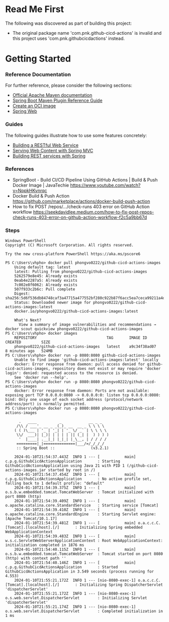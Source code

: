 # Read Me First
The following was discovered as part of building this project:

* The original package name 'com.pnk.github-cicd-actions' is invalid and this project uses 'com.pnk.githubcicdactions' instead.

# Getting Started

### Reference Documentation
For further reference, please consider the following sections:

* [Official Apache Maven documentation](https://maven.apache.org/guides/index.html)
* [Spring Boot Maven Plugin Reference Guide](https://docs.spring.io/spring-boot/docs/3.2.1/maven-plugin/reference/html/)
* [Create an OCI image](https://docs.spring.io/spring-boot/docs/3.2.1/maven-plugin/reference/html/#build-image)
* [Spring Web](https://docs.spring.io/spring-boot/docs/3.2.1/reference/htmlsingle/index.html#web)

### Guides
The following guides illustrate how to use some features concretely:

* [Building a RESTful Web Service](https://spring.io/guides/gs/rest-service/)
* [Serving Web Content with Spring MVC](https://spring.io/guides/gs/serving-web-content/)
* [Building REST services with Spring](https://spring.io/guides/tutorials/rest/)

### References
* SpringBoot - Build CI/CD Pipeline Using GitHub Actions | Build & Push Docker Image | JavaTechie
 https://www.youtube.com/watch?v=NppkHKvnrqc
* Docker Build & Push Action https://github.com/marketplace/actions/docker-build-push-action
* How to fix POST /repos/…/check-runs 403 error on GitHub Action workflow https://seekdavidlee.medium.com/how-to-fix-post-repos-check-runs-403-error-on-github-action-workflow-f2c5a9bb67d

### Steps
```shell
Windows PowerShell
Copyright (C) Microsoft Corporation. All rights reserved.

Try the new cross-platform PowerShell https://aka.ms/pscore6

PS C:\Users\vhpho> docker pull phongvo0222/github-cicd-actions-images
	Using default tag: latest
	latest: Pulling from phongvo0222/github-cicd-actions-images
	5262579e8e45: Already exists
	0eab4e2287a5: Already exists
	7c002e8f6062: Already exists
	507f933c2b6c: Pull complete
	Digest: sha256:5d6f536db84748caf3a47715a477552bf280c922b87f6acc5ea7ceca99211a4d
	Status: Downloaded newer image for phongvo0222/github-cicd-actions-images:latest
	docker.io/phongvo0222/github-cicd-actions-images:latest

	What's Next?
	  View a summary of image vulnerabilities and recommendations → docker scout quickview phongvo0222/github-cicd-actions-images
PS C:\Users\vhpho> docker images
	REPOSITORY                               TAG       IMAGE ID       CREATED         SIZE
	phongvo0222/github-cicd-actions-images   latest    a9c34f38ad07   8 minutes ago   524MB
PS C:\Users\vhpho> docker run -p 8080:8080 github-cicd-actions-images
	Unable to find image 'github-cicd-actions-images:latest' locally
	docker: Error response from daemon: pull access denied for github-cicd-actions-images, repository does not exist or may require 'docker login': denied: requested access to the resource is denied.
	See 'docker run --help'.
PS C:\Users\vhpho> docker run -p 8080:8080 phongvo0222/github-cicd-actions-images
	docker: Error response from daemon: Ports are not available: exposing port TCP 0.0.0.0:8080 -> 0.0.0.0:0: listen tcp 0.0.0.0:8080: bind: Only one usage of each socket address (protocol/network address/port) is normally permitted.
PS C:\Users\vhpho> docker run -p 8080:8080 phongvo0222/github-cicd-actions-images

	  .   ____          _            __ _ _
	 /\\ / ___'_ __ _ _(_)_ __  __ _ \ \ \ \
	( ( )\___ | '_ | '_| | '_ \/ _` | \ \ \ \
	 \\/  ___)| |_)| | | | | || (_| |  ) ) ) )
	  '  |____| .__|_| |_|_| |_\__, | / / / /
	 =========|_|==============|___/=/_/_/_/
	 :: Spring Boot ::                (v3.2.1)

	2024-01-10T21:54:37.443Z  INFO 1 --- [           main] c.p.g.GithubCicdActionsApplication       : Starting GithubCicdActionsApplication using Java 21 with PID 1 (/github-cicd-actions-images.jar started by root in /)
	2024-01-10T21:54:37.454Z  INFO 1 --- [           main] c.p.g.GithubCicdActionsApplication       : No active profile set, falling back to 1 default profile: "default"
	2024-01-10T21:54:39.375Z  INFO 1 --- [           main] o.s.b.w.embedded.tomcat.TomcatWebServer  : Tomcat initialized with port 8080 (http)
	2024-01-10T21:54:39.409Z  INFO 1 --- [           main] o.apache.catalina.core.StandardService   : Starting service [Tomcat]
	2024-01-10T21:54:39.410Z  INFO 1 --- [           main] o.apache.catalina.core.StandardEngine    : Starting Servlet engine: [Apache Tomcat/10.1.17]
	2024-01-10T21:54:39.481Z  INFO 1 --- [           main] o.a.c.c.C.[Tomcat].[localhost].[/]       : Initializing Spring embedded WebApplicationContext
	2024-01-10T21:54:39.483Z  INFO 1 --- [           main] w.s.c.ServletWebServerApplicationContext : Root WebApplicationContext: initialization completed in 1876 ms
	2024-01-10T21:54:40.115Z  INFO 1 --- [           main] o.s.b.w.embedded.tomcat.TomcatWebServer  : Tomcat started on port 8080 (http) with context path ''
	2024-01-10T21:54:40.146Z  INFO 1 --- [           main] c.p.g.GithubCicdActionsApplication       : Started GithubCicdActionsApplication in 3.549 seconds (process running for 4.553)
	2024-01-10T21:55:21.172Z  INFO 1 --- [nio-8080-exec-1] o.a.c.c.C.[Tomcat].[localhost].[/]       : Initializing Spring DispatcherServlet 'dispatcherServlet'
	2024-01-10T21:55:21.172Z  INFO 1 --- [nio-8080-exec-1] o.s.web.servlet.DispatcherServlet        : Initializing Servlet 'dispatcherServlet'
	2024-01-10T21:55:21.174Z  INFO 1 --- [nio-8080-exec-1] o.s.web.servlet.DispatcherServlet        : Completed initialization in 1 ms
```

